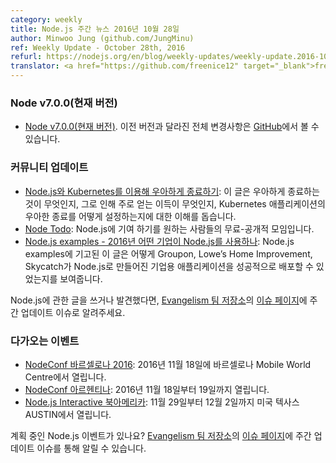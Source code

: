 ```yaml
---
category: weekly
title: Node.js 주간 뉴스 2016년 10월 28일
author: Minwoo Jung (github.com/JungMinu)
ref: Weekly Update - October 28th, 2016
refurl: https://nodejs.org/en/blog/weekly-updates/weekly-update.2016-10-28
translator: <a href="https://github.com/freenice12" target="_blank">freenice12</a>
---
```


<!--
### Node v7.0.0 (Current)

* [Node v7.0.0 (Current)](https://nodejs.org/en/blog/release/v7.0.0/). The complete changelog from previous releases can be found [on GitHub](https://github.com/nodejs/node/blob/master/CHANGELOG.md).
-->

### Node v7.0.0(현재 버전)

* [Node v7.0.0(현재 버전)](https://nodejs.org/en/blog/release/v7.0.0/). 이전 버전과 달라진 전체 변경사항은 [GitHub](https://github.com/nodejs/node/blob/master/CHANGELOG.md)에서 볼 수 있습니다.

<!--
### Community Updates

* [Graceful shutdown with Node.js and Kubernetes](https://blog.risingstack.com/graceful-shutdown-node-js-kubernetes/): This article helps you to understand what graceful shutdown is, what are the main benefits of it and how can you set up the graceful shutdown of a Kubernetes application.
* [Node Todo](http://nodetodo.org/): Free and public gatherings for people that want to contribute to Node.js.
* [Node.js Examples - What Companies Use Node for in 2016](https://blog.risingstack.com/node-js-examples-what-companies-use-node-for/): This article on Node.js examples shows how Groupon, Lowe’s Home Improvement and Skycatch have successfully deployed their enterprise applications with Node.js.
If you have spotted or written something about Node.js, do come over to our [Evangelism team repo](https://github.com/nodejs/evangelism) and suggest it on the [Issues page](https://github.com/nodejs/evangelism/issues), specifically the Weekly Updates issue.
-->

### 커뮤니티 업데이트

* [Node.js와 Kubernetes를 이용해 우아하게 종료하기](https://blog.risingstack.com/graceful-shutdown-node-js-kubernetes/): 이 글은 우아하게 종료하는 것이 무엇인지, 그로 인해 주로 얻는 이득이 무엇인지, Kubernetes 애플리케이션의 우아한 종료를 어떻게 설정하는지에 대한 이해를 돕습니다.
* [Node Todo](http://nodetodo.org/): Node.js에 기여 하기를 원하는 사람들의 무료-공개적 모임입니다.
* [Node.js examples - 2016년 어떤 기업이 Node.js를 사용하나](https://blog.risingstack.com/node-js-examples-what-companies-use-node-for/): Node.js examples에 기고된 이 글은 어떻게 Groupon, Lowe’s Home Improvement, Skycatch가 Node.js로 만들어진 기업용 애플리케이션을 성공적으로 배포할 수 있었는지를 보여줍니다.

Node.js에 관한 글을 쓰거나 발견했다면, [Evangelism 팀 저장소](https://github.com/nodejs/evangelism)의 [이슈 페이지](https://github.com/nodejs/evangelism/issues/)에 주간 업데이트 이슈로 알려주세요.

<!--
### Upcoming Events

* [NodeConf Barcelona 2016](http://barcelona.nodeconf.com/): 18th November 2016 · Barcelona Mobile World Centre
* [NodeConf Argentina](https://2016.nodeconf.com.ar): 18 - 19 November, 2016
* [Node.js Interactive North America](http://events.linuxfoundation.org/events/node-interactive): November 29th - December 2nd · AUSTIN, TEXAS, US

Have an event about Node.js coming up? You can put your events here through the [Evangelism team repo](https://github.com/nodejs/evangelism) and announce it in the [Issues page](https://github.com/nodejs/evangelism/issues), specifically the Weekly Updates issue.
-->

### 다가오는 이벤트

* [NodeConf 바르셀로나 2016](http://barcelona.nodeconf.com/): 2016년 11월 18일에 바르셀로나 Mobile World Centre에서 열립니다.
* [NodeConf 아르헨티나](https://2016.nodeconf.com.ar): 2016년 11월 18일부터 19일까지 열립니다.
* [Node.js Interactive 북아메리카](http://events.linuxfoundation.org/events/node-interactive): 11월 29일부터 12월 2일까지 미국 텍사스 AUSTIN에서 열립니다.

계획 중인 Node.js 이벤트가 있나요? [Evangelism 팀 저장소](https://github.com/nodejs/evangelism)의 [이슈 페이지](https://github.com/nodejs/evangelism/issues)에 주간 업데이트 이슈를 통해 알릴 수 있습니다.